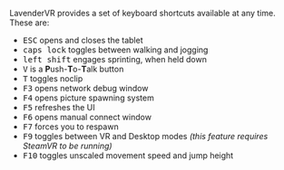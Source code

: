 LavenderVR provides a set of keyboard shortcuts available at any time. These are:

 - <kbd>ESC</kbd> opens and closes the tablet
 - <kbd>caps lock</kbd> toggles between walking and jogging
 - <kbd>left shift</kbd> engages sprinting, when held down
 - <kbd>V</kbd> is a **P**ush-**T**o-**T**alk button
 - <kbd>T</kbd> toggles noclip
 - <kbd>F3</kbd> opens network debug window
 - <kbd>F4</kbd> opens picture spawning system
 - <kbd>F5</kbd> refreshes the UI
 - <kbd>F6</kbd> opens manual connect window
 - <kbd>F7</kbd> forces you to respawn
 - <kbd>F9</kbd> toggles between VR and Desktop modes *(this feature requires SteamVR to be running)*
 - <kbd>F10</kbd> toggles unscaled movement speed and jump height